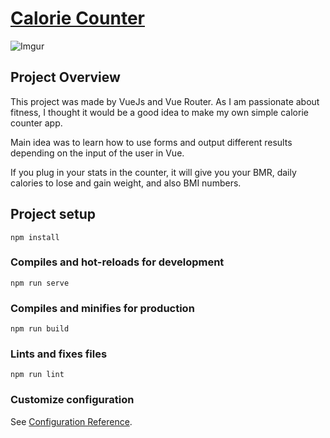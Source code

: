 # [Calorie Counter](https://vue-calories.vercel.app/)

![Imgur](https://imgur.com/okjZXg8.png)

## Project Overview

This project was made by VueJs and Vue Router. As I am passionate about fitness, I thought it would be a good idea to make my own simple calorie counter app.

Main idea was to learn how to use forms and output different results depending on the input of the user in Vue.

If you plug in your stats in the counter, it will give you your BMR, daily calories to lose and gain weight, and also BMI numbers.

## Project setup
```
npm install
```

### Compiles and hot-reloads for development
```
npm run serve
```

### Compiles and minifies for production
```
npm run build
```

### Lints and fixes files
```
npm run lint
```

### Customize configuration
See [Configuration Reference](https://cli.vuejs.org/config/).
